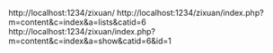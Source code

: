 http://localhost:1234/zixuan/
http://localhost:1234/zixuan/index.php?m=content&c=index&a=lists&catid=6
http://localhost:1234/zixuan/index.php?m=content&c=index&a=show&catid=6&id=1
